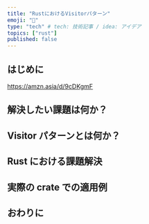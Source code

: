 ```yaml
---
title: "RustにおけるVisitorパターン"
emoji: "🦀"
type: "tech" # tech: 技術記事 / idea: アイデア
topics: ["rust"]
published: false
---
```


## はじめに

https://amzn.asia/d/9cDKgmF

## 解決したい課題は何か？

## Visitor パターンとは何か？

## Rust における課題解決

## 実際の crate での適用例

## おわりに
